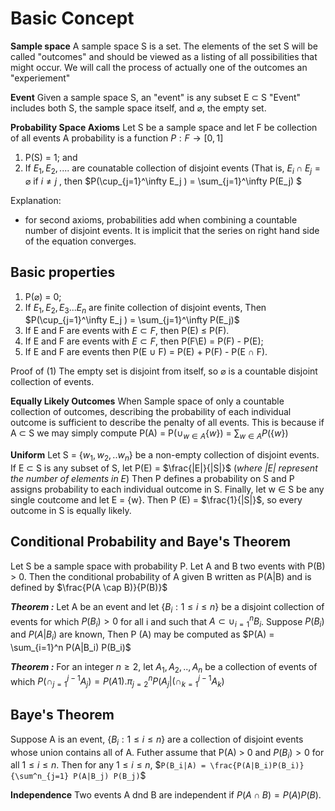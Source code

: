 # Basic Concept 

**Sample space** 
A sample space S is a set. The elements of the set S will be called "outcomes" and should be viewed as a listing of all possibilities that might occur. We will call the process of actually one of the outcomes an "experiement"

**Event** 
Given a sample space S, an "event" is any subset E $`\subset`$ S
"Event" includes both S, the sample space itself, and $`\varnothing`$, the empty set. 

**Probability Space Axioms**
Let S be a sample space and let F be collection of all events
A probability is a function $`P : F \rightarrow [0,1]`$ 
1. P(S) = 1; and
2. If $`E_1, E_2, .... `$ are counatable collection of disjoint events (That is, $`E_i \cap E_j = \varnothing `$ if $` i \neq j`$ , then $`P(\cup_{j=1}^\infty E_j ) = \sum_{j=1}^\infty P(E_j) `$

Explanation: 
- for second axioms, probabilities add when combining a countable number of disjoint events. It is implicit that the series on right hand side of the equation converges.

## Basic properties 
1. P($`\varnothing`$) = 0;
2. If $`E_1, E_2, E_3 ... E_n`$ are finite collection of disjoint events, Then $`P(\cup_{j=1}^\infty E_j ) = \sum_{j=1}^\infty P(E_j)`$
3. If E and F are events with $`E \subset F`$, then P(E) $`\leq`$ P(F).
4. If E and F are events with $`E \subset F`$, then P(F\E) = P(F) - P(E);
5. If E and F are events then P(E $`\cup`$ F) = P(E) + P(F) - P(E $`\cap`$ F).

Proof of (1) 
The empty set is disjoint from itself, so $`\varnothing`$  is a countable disjoint collection of events. 

**Equally Likely Outcomes**
When Sample space of only a countable collection of outcomes, describing the probability of each individual outcome is sufficient to describe the penalty of all events. This is because if A $`\subset`$ S we may simply compute P(A) = P($`\cup_{w \in A} \{w\}`$) = $`\sum_{w \in A} P(\{w\})`$ 

**Uniform** 
Let S = {$`w_1, w_2, .. w_n`$} be a non-empty collection of disjoint events. If E $`\subset`$ S is any subset of S, let P(E) = $`\frac{|E|}{|S|}`$ (*where |E| represent the number of elements in E*) Then P defines a probability on S and P assigns probability to each individual outcome in S.
Finally, let w $`\in `$ S be any single coutcome and let E = {w}. Then P (E) = $`\frac{1}{|S|}`$, so every outcome in S is equally likely. 

## Conditional Probability and Baye's Theorem 
Let S be a sample space with probability P. Let A and B two events with P(B) > 0. Then the conditional probability of A given B written as P(A|B) and is defined by $`\frac{P(A \cap B)}{P(B)}`$

***Theorem :***
Let A be an event and let $`\{ B_i : 1 \leq i \leq n \}`$ be a disjoint collection of events for which $`P(B_i) > 0 `$ for all i and such that $`A \subset \cup_{i=1}^n B_i `$. Suppose $`P(B_i)`$ and $`P(A|B_i)`$ are known, Then P (A)  may be computed as 
$`P(A) = \sum_{i=1}^n P(A|B_i) P(B_i)`$

***Theorem :***
For an integer $`n \geq 2`$, let $`A_1, A_2, .. ,A_n`$ be a collection of events of which $`P(\cap^{j-1}_{j=1} A_j) = P(A1) . \pi^n_{j=2} P(A_j |(\cap^{j-1}_{k=1} A_k) `$

## Baye's Theorem 
Suppose A is an event, $`\{ B_i : 1 \leq i \leq n \}`$ are a collection of disjoint events whose union contains all of A. Futher assume that P(A) > 0 and $`P(B_i) > 0`$ for all $`1 \leq i \leq n`$. Then for any $`1 \leq i \leq n`$,
$`P(B_i|A) = \frac{P(A|B_i)P(B_i)}{\sum^n_{j=1} P(A|B_j) P(B_j)`$

**Independence**
Two events A dnd B are independent if $`P(A \cap B) = P(A)P(B)`$.



